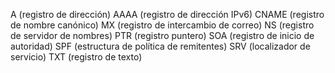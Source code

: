 A (registro de dirección)
AAAA (registro de dirección IPv6)
CNAME (registro de nombre canónico)
MX (registro de intercambio de correo)
NS (registro de servidor de nombres)
PTR (registro puntero)
SOA (registro de inicio de autoridad)
SPF (estructura de política de remitentes)
SRV (localizador de servicio)
TXT (registro de texto)
